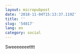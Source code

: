 ```yaml
---
layout: micropubpost
date: '2018-11-04T15:13:37.119Z'
title: ''
slug: '54817'
lang: en
category: social
---
```

Sweeeeeeetttt
